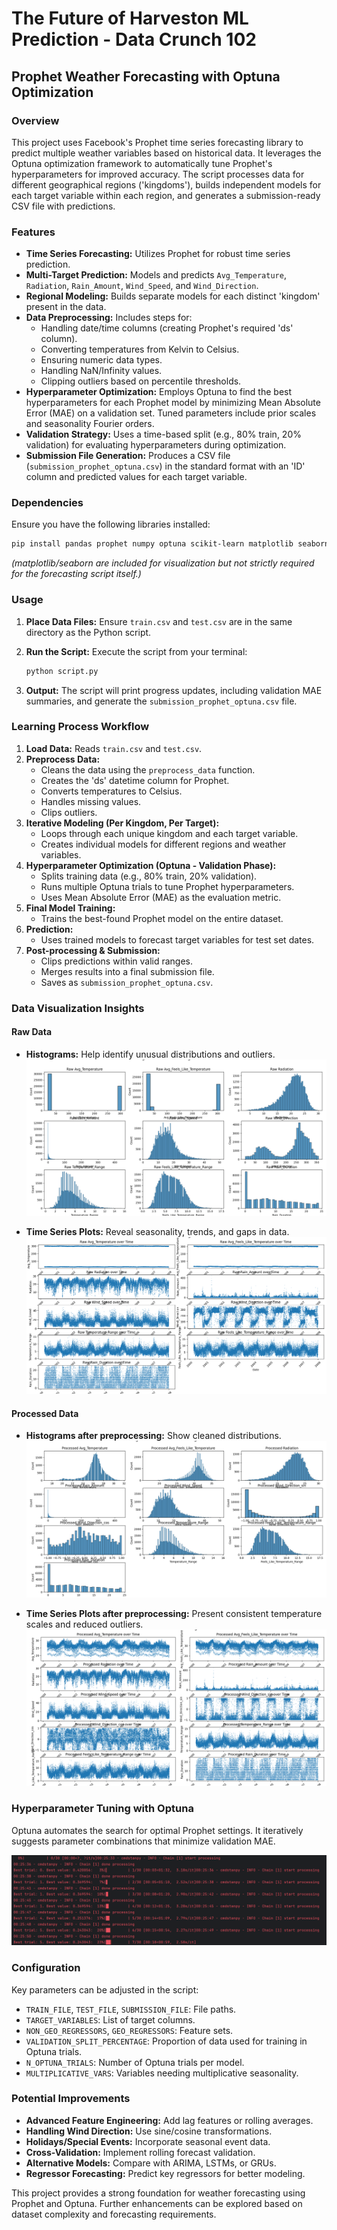 # The Future of Harveston ML Prediction - Data Crunch 102

## Prophet Weather Forecasting with Optuna Optimization

### Overview

This project uses Facebook's Prophet time series forecasting library to predict multiple weather variables based on historical data. It leverages the Optuna optimization framework to automatically tune Prophet's hyperparameters for improved accuracy. The script processes data for different geographical regions ('kingdoms'), builds independent models for each target variable within each region, and generates a submission-ready CSV file with predictions.

### Features

- **Time Series Forecasting:** Utilizes Prophet for robust time series prediction.
- **Multi-Target Prediction:** Models and predicts `Avg_Temperature`, `Radiation`, `Rain_Amount`, `Wind_Speed`, and `Wind_Direction`.
- **Regional Modeling:** Builds separate models for each distinct 'kingdom' present in the data.
- **Data Preprocessing:** Includes steps for:
  - Handling date/time columns (creating Prophet's required 'ds' column).
  - Converting temperatures from Kelvin to Celsius.
  - Ensuring numeric data types.
  - Handling NaN/Infinity values.
  - Clipping outliers based on percentile thresholds.
- **Hyperparameter Optimization:** Employs Optuna to find the best hyperparameters for each Prophet model by minimizing Mean Absolute Error (MAE) on a validation set. Tuned parameters include prior scales and seasonality Fourier orders.
- **Validation Strategy:** Uses a time-based split (e.g., 80% train, 20% validation) for evaluating hyperparameters during optimization.
- **Submission File Generation:** Produces a CSV file (`submission_prophet_optuna.csv`) in the standard format with an 'ID' column and predicted values for each target variable.

### Dependencies

Ensure you have the following libraries installed:

```bash
pip install pandas prophet numpy optuna scikit-learn matplotlib seaborn
```

*(matplotlib/seaborn are included for visualization but not strictly required for the forecasting script itself.)*

### Usage

1. **Place Data Files:** Ensure `train.csv` and `test.csv` are in the same directory as the Python script.
2. **Run the Script:** Execute the script from your terminal:

   ```bash
   python script.py
   ```

  

3. **Output:** The script will print progress updates, including validation MAE summaries, and generate the `submission_prophet_optuna.csv` file.

### Learning Process Workflow

1. **Load Data:** Reads `train.csv` and `test.csv`.
2. **Preprocess Data:**
   - Cleans the data using the `preprocess_data` function.
   - Creates the 'ds' datetime column for Prophet.
   - Converts temperatures to Celsius.
   - Handles missing values.
   - Clips outliers.
3. **Iterative Modeling (Per Kingdom, Per Target):**
   - Loops through each unique kingdom and each target variable.
   - Creates individual models for different regions and weather variables.
4. **Hyperparameter Optimization (Optuna - Validation Phase):**
   - Splits training data (e.g., 80% train, 20% validation).
   - Runs multiple Optuna trials to tune Prophet hyperparameters.
   - Uses Mean Absolute Error (MAE) as the evaluation metric.
5. **Final Model Training:**
   - Trains the best-found Prophet model on the entire dataset.
6. **Prediction:**
   - Uses trained models to forecast target variables for test set dates.
7. **Post-processing & Submission:**
   - Clips predictions within valid ranges.
   - Merges results into a final submission file.
   - Saves as `submission_prophet_optuna.csv`.

### Data Visualization Insights

#### Raw Data

- **Histograms:** Help identify unusual distributions and outliers.
  ![Raw Data Histogram](assests/fig_1.png)

- **Time Series Plots:** Reveal seasonality, trends, and gaps in data.
  ![Raw Data Time Series](assests/fig_2.png)

#### Processed Data

- **Histograms after preprocessing:** Show cleaned distributions.
  ![Processed Data Histogram](assests/fig_3.png)

- **Time Series Plots after preprocessing:** Present consistent temperature scales and reduced outliers.
  ![Processed Data Time Series](assests/fig_4.png)

### Hyperparameter Tuning with Optuna

Optuna automates the search for optimal Prophet settings. It iteratively suggests parameter combinations that minimize validation MAE.

![Optuna Tuning Progress](assests/fig_5.png)

### Configuration

Key parameters can be adjusted in the script:

- `TRAIN_FILE`, `TEST_FILE`, `SUBMISSION_FILE`: File paths.
- `TARGET_VARIABLES`: List of target columns.
- `NON_GEO_REGRESSORS`, `GEO_REGRESSORS`: Feature sets.
- `VALIDATION_SPLIT_PERCENTAGE`: Proportion of data used for training in Optuna trials.
- `N_OPTUNA_TRIALS`: Number of Optuna trials per model.
- `MULTIPLICATIVE_VARS`: Variables needing multiplicative seasonality.

### Potential Improvements

- **Advanced Feature Engineering:** Add lag features or rolling averages.
- **Handling Wind Direction:** Use sine/cosine transformations.
- **Holidays/Special Events:** Incorporate seasonal event data.
- **Cross-Validation:** Implement rolling forecast validation.
- **Alternative Models:** Compare with ARIMA, LSTMs, or GRUs.
- **Regressor Forecasting:** Predict key regressors for better modeling.

This project provides a strong foundation for weather forecasting using Prophet and Optuna. Further enhancements can be explored based on dataset complexity and forecasting requirements.
